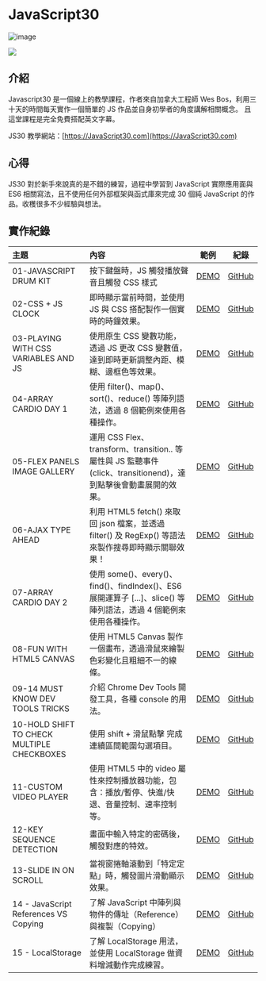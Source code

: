 # JavaScript30

![image](https://img.shields.io/badge/JavaScript30-exercise-brightgreen.svg)

![](https://images2.imgbox.com/b5/5c/jHDElqnA_o.jpg)

## 介紹

Javascript30 是一個線上的教學課程，作者來自加拿大工程師 Wes Bos，利用三十天的時間每天實作一個簡單的 JS 作品並自身初學者的角度講解相關概念。 且這堂課程是完全免費搭配英文字幕。

JS30 教學網站：[https://JavaScript30.com](https://JavaScript30.com)

## 心得

JS30 對於新手來說真的是不錯的練習，過程中學習到 JavaScript 實際應用面與 ES6 相關寫法，且不使用任何外部框架與函式庫來完成 30 個純 JavaScript 的作品。收穫很多不少經驗與想法。

## 實作紀錄

| 主題                                       | 內容                                                                                                               |                                         範例                                         | 紀錄                                                                                               |
| :----------------------------------------- | :----------------------------------------------------------------------------------------------------------------- | :----------------------------------------------------------------------------------: | -------------------------------------------------------------------------------------------------- |
| 01-JAVASCRIPT DRUM KIT                     | 按下鍵盤時，JS 觸發播放聲音且觸發 CSS 樣式                                                                         |       [DEMO](https://jedchang.github.io/JavaScript30/01-JavaScript.Drum.Kit/)        | [GitHub](https://github.com/jedchang/JavaScript30/tree/master/01-JavaScript.Drum.Kit)              |
| 02-CSS + JS CLOCK                          | 即時顯示當前時間，並使用 JS 與 CSS 搭配製作一個實時的時鐘效果。                                                    |         [DEMO](https://jedchang.github.io/JavaScript30/02-JS.and.CSS.Clock/)         | [GitHub](https://github.com/jedchang/JavaScript30/tree/master/02-JS.and.CSS.Clock)                 |
| 03-PLAYING WITH CSS VARIABLES AND JS       | 使用原生 CSS 變數功能，透過 JS 更改 CSS 變數值，達到即時更新調整內距、模糊、邊框色等效果。                         |          [DEMO](https://jedchang.github.io/JavaScript30/03-CSS.Variables/)           | [GitHub](https://github.com/jedchang/JavaScript30/tree/master/03-CSS.Variables)                    |
| 04-ARRAY CARDIO DAY 1                      | 使用 filter()、map()、sort()、reduce() 等陣列語法，透過 8 個範例來使用各種操作。                                   |        [DEMO](https://jedchang.github.io/JavaScript30/04-Array.Cardio.Day.1/)        | [GitHub](https://github.com/jedchang/JavaScript30/tree/master/04-Array.Cardio.Day.1)               |
| 05-FLEX PANELS IMAGE GALLERY               | 運用 CSS Flex、transform、transition.. 等屬性與 JS 監聽事件 (click、transitionend)，達到點擊後會動畫展開的效果。   |        [DEMO](https://jedchang.github.io/JavaScript30/05-Flex.Panel.Gallery/)        | [GitHub](https://github.com/jedchang/JavaScript30/tree/master/05-Flex.Panel.Gallery)               |
| 06-AJAX TYPE AHEAD                         | 利用 HTML5 fetch() 來取回 json 檔案，並透過 filter() 及 RegExp() 等語法來製作搜尋即時顯示關聯效果！                |            [DEMO](https://jedchang.github.io/JavaScript30/06-Type.Ahead/)            | [GitHub](https://github.com/jedchang/JavaScript30/tree/master/06-Type.Ahead)                       |
| 07-ARRAY CARDIO DAY 2                      | 使用 some()、every()、find()、findIndex()、ES6 展開運算子 [...]、slice() 等陣列語法，透過 4 個範例來使用各種操作。 |        [DEMO](https://jedchang.github.io/JavaScript30/07-Array.Cardio.Day.2/)        | [GitHub](https://github.com/jedchang/JavaScript30/tree/master/07-Array.Cardio.Day.2)               |
| 08-FUN WITH HTML5 CANVAS                   | 使用 HTML5 Canvas 製作一個畫布，透過滑鼠來繪製色彩變化且粗細不一的線條。                                           |      [DEMO](https://jedchang.github.io/JavaScript30/08-Fun.with.HTML5.Canvas/)       | [GitHub](https://github.com/jedchang/JavaScript30/tree/master/08-Fun.with.HTML5.Canvas)            |
| 09-14 MUST KNOW DEV TOOLS TRICKS           | 介紹 Chrome Dev Tools 開發工具，各種 console 的用法。                                                              |       [DEMO](https://jedchang.github.io/JavaScript30/09-Dev.Tools.Domination/)       | [GitHub](https://github.com/jedchang/JavaScript30/tree/master/09-Dev.Tools.Domination)             |
| 10-HOLD SHIFT TO CHECK MULTIPLE CHECKBOXES | 使用 shift + 滑鼠點擊 完成連續區間範圍勾選項目。                                                                   | [DEMO](https://jedchang.github.io/JavaScript30/10-Hold.Shift.and.Check.Checkboxes/)  | [GitHub](https://github.com/jedchang/JavaScript30/tree/master/10-Hold.Shift.and.Check.Checkboxes)  |
| 11-CUSTOM VIDEO PLAYER                     | 使用 HTML5 中的 video 屬性來控制播放器功能，包含：播放/暫停、快進/快退、音量控制、速率控制等。                     |       [DEMO](https://jedchang.github.io/JavaScript30/11-Custom.Video.Player/)        | [GitHub](https://github.com/jedchang/JavaScript30/tree/master/11-Custom.Video.Player)              |
| 12-KEY SEQUENCE DETECTION                  | 畫面中輸入特定的密碼後，觸發對應的特效。                                                                           |      [DEMO](https://jedchang.github.io/JavaScript30/12-Key.Sequence.Detection/)      | [GitHub](https://github.com/jedchang/JavaScript30/tree/master/12-Key.Sequence.Detection)           |
| 13-SLIDE IN ON SCROLL                      | 當視窗捲軸滾動到「特定定點」時，觸發圖片滑動顯示效果。                                                             |        [DEMO](https://jedchang.github.io/JavaScript30/13-Slide.in.on.Scroll/)        | [GitHub](https://github.com/jedchang/JavaScript30/tree/master/13-Slide.in.on.Scroll)               |
| 14 - JavaScript References VS Copying      | 了解 JavaScript 中陣列與物件的傳址（Reference）與複製（Copying）                                                   | [DEMO](https://jedchang.github.io/JavaScript30/14-JavaScript.References.VS.Copying/) | [GitHub](https://github.com/jedchang/JavaScript30/tree/master/14-JavaScript.References.VS.Copying) |
| 15 - LocalStorage                          | 了解 LocalStorage 用法，並使用 LocalStorage 做資料增減動作完成練習。                                               |           [DEMO](https://jedchang.github.io/JavaScript30/15-LocalStorage/)           | [GitHub](https://github.com/jedchang/JavaScript30/tree/master/15-LocalStorage)                     |
